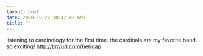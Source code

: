 ```yaml
---
layout: post
date: 2008-10-22 18:42:42 GMT
title: ""
---
```

listening to cardinology for the first time. the cardinals are my favorite band. so exciting! http://tinyurl.com/6e6gap
